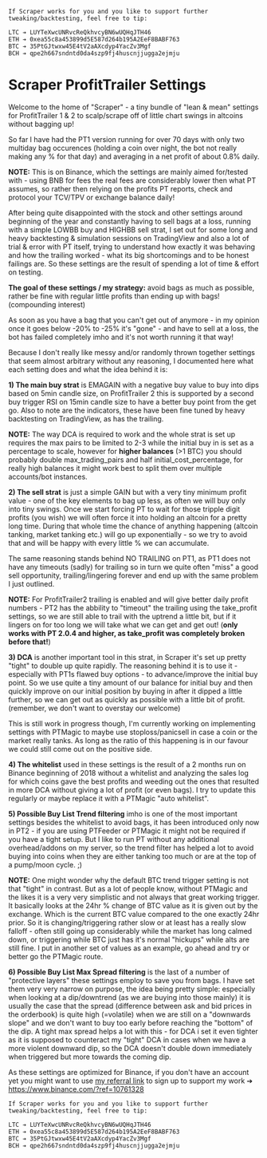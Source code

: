 ```
If Scraper works for you and you like to support further tweaking/backtesting, feel free to tip:

LTC ➔ LUYTeXwcUNRvcReQkhvcyBN6wUQHqJTH46
ETH ➔ 0xea55c8a453899d5E587d264b195A2EeF8BABF763
BTC ➔ 35PtGJtwxw45E4tV2aAXcdyp4YacZv3Mgf
BCH ➔ qpe2h667sndntd0da4szp9fj4huscnjjugga2ejmju
```

# Scraper ProfitTrailer Settings

Welcome to the home of "Scraper" - a tiny bundle of "lean & mean" settings for ProfitTrailer 1 & 2 to scalp/scrape off of little chart swings in altcoins without bagging up!

So far I have had the PT1 version running for over 70 days with only two multiday bag occurences (holding a coin over night, the bot not really making any % for that day) and averaging in a net profit of about 0.8% daily.

__NOTE:__ This is on Binance, which the settings are mainly aimed for/tested with - using BNB for fees the real fees are considerably lower then what PT assumes, so rather then relying on the profits PT reports, check and protocol your TCV/TPV or exchange balance daily!

After being quite disappointed with the stock and other settings around beginning of the year and constantly having to sell bags at a loss, running with a simple LOWBB buy and HIGHBB sell strat, I set out for some long and heavy backtesting & simulation sessions on TradingView and also a lot of trial & error with PT itself, trying to understand how exactly it was behaving and how the trailing worked - what its big shortcomings and to be honest failings are.
So these settings are the result of spending a lot of time & effort on testing.

__The goal of these settings / my strategy:__ avoid bags as much as possible, rather be fine with regular little profits than ending up with bags! (compounding interest)

As soon as you have a bag that you can't get out of anymore - in my opinion once it goes below -20% to -25% it's "gone" - and have to sell at a loss, the bot has failed completely imho and it's not worth running it that way!

Because I don't really like messy and/or randomly thrown together settings that seem almost arbitrary without any reasoning, I documented here what each setting does and what the idea behind it is:

**1) The main buy strat** is EMAGAIN with a negative buy value to buy into dips based on 5min candle size, on ProfitTrailer 2 this is supported by a second buy trigger RSI on 15min candle size to have a better buy point from the get go. Also to note are the indicators, these have been fine tuned by heavy backtesting on TradingView, as has the trailing.

__NOTE:__ The way DCA is required to work and the whole strat is set up requires the max pairs to be limited to 2-3 while the initial buy in is set as a percentage to scale, however for **higher balances** (>1 BTC) you should probably double max_trading_pairs and half initial_cost_percentage, for really high balances it might work best to split them over multiple accounts/bot instances.

**2) The sell strat** is just a simple GAIN but with a very tiny minimum profit value - one of the key elements to bag up less, as often we will buy only into tiny swings. Once we start forcing PT to wait for those tripple digit profits (you wish) we will often force it into holding an altcoin for a pretty long time. During that whole time the chance of anything happening (altcoin tanking, market tanking etc.) will go up exponentially - so we try to avoid that and will be happy with every little % we can accumulate.

The same reasoning stands behind NO TRAILING on PT1, as PT1 does not have any timeouts (sadly) for trailing so in turn we quite often "miss" a good sell opportunity, trailing/lingering forever and end up with the same problem I just outlined.

__NOTE:__ For ProfitTrailer2 trailing is enabled and will give better daily profit numbers - PT2 has the abbility to "timeout" the trailing using the take_profit settings, so we are still able to trail with the uptrend a little bit, but if it lingers on for too long we will take what we can get and get out! (**only works with PT 2.0.4 and higher, as take_profit was completely broken before that!**)

**3) DCA** is another important tool in this strat, in Scraper it's set up pretty "tight" to double up quite rapidly. The reasoning behind it is to use it - especially with PT1s flawed buy options - to advance/improve the initial buy point. So we use quite a tiny amount of our balance for initial buy and then quickly improve on our initial position by buying in after it dipped a little further, so we can get out as quickly as possible with a little bit of profit. (remember, we don't want to overstay our welcome)

This is still work in progress though, I'm currently working on implementing settings with PTMagic to maybe use stoploss/panicsell in case a coin or the market really tanks. As long as the ratio of this happening is in our favour we could still come out on the positive side.

**4) The whitelist** used in these settings is the result of a 2 months run on Binance beginning of 2018 without a whitelist and analyzing the sales log for which coins gave the best profits and weeding out the ones that resulted in more DCA without giving a lot of profit (or even bags). I try to update this regularly or maybe replace it with a PTMagic "auto whitelist".

**5) Possible Buy List Trend filtering** imho is one of the most important settings besides the whitelist to avoid bags, it has been introduced only now in PT2 - if you are using PTFeeder or PTMagic it might not be required if you have a tight setup. But I like to run PT without any additional overhead/addons on my server, so the trend filter has helped a lot to avoid buying into coins when they are either tanking too much or are at the top of a pump/moon cycle. ;)

__NOTE:__ One might wonder why the default BTC trend trigger setting is not that "tight" in contrast. But as a lot of people know, without PTMagic and the likes it is a very very simplistic and not always that great working trigger. It basically looks at the 24hr % change of BTC value as it is given out by the exchange. Which is the current BTC value compared to the one exactly 24hr prior. So it is changing/triggering rather slow or at least has a really slow falloff - often still going up considerably while the market has long calmed down, or triggering while BTC just has it's normal "hickups" while alts are still fine. I put in another set of values as an example, go ahead and try or better go the PTMagic route.

**6) Possible Buy List Max Spread filtering** is the last of a number of "protective layers" these settings employ to save you from bags. I have set them very very narrow on purpose, the idea being pretty simple: especially when looking at a dip/downtrend (as we are buying into those mainly) it is usually the case that the spread (difference between ask and bid prices in the orderbook) is quite high (=volatile) when we are still on a "downwards slope" and we don't want to buy too early before reaching the "bottom" of the dip. A tight max spread helps a lot with this - for DCA i set it even tighter as it is supposed to counteract my "tight" DCA in cases when we have a more violent downward dip, so the DCA doesn't double down immediately when triggered but more towards the coming dip.

As these settings are optimized for Binance, if you don't have an account yet you might want to use [my referral link](https://www.binance.com/?ref=10761328) to sign up to support my work ➔ https://www.binance.com/?ref=10761328

```
If Scraper works for you and you like to support further tweaking/backtesting, feel free to tip:

LTC ➔ LUYTeXwcUNRvcReQkhvcyBN6wUQHqJTH46
ETH ➔ 0xea55c8a453899d5E587d264b195A2EeF8BABF763
BTC ➔ 35PtGJtwxw45E4tV2aAXcdyp4YacZv3Mgf
BCH ➔ qpe2h667sndntd0da4szp9fj4huscnjjugga2ejmju
```
